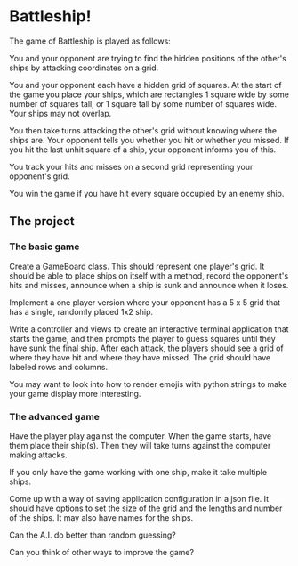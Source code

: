 # Battleship!

The game of Battleship is played as follows:

You and your opponent are trying to find the hidden positions of the other's ships by attacking coordinates on a grid.

You and your opponent each have a hidden grid of squares. At the start of the game you place your ships, which are rectangles 1 square wide by some number of squares tall, or 1 square tall by some number of squares wide. Your ships may not overlap.

You then take turns attacking the other's grid without knowing where the ships are. Your opponent tells you whether you hit or whether you missed. If you hit the last unhit square of a ship, your opponent informs you of this.

You track your hits and misses on a second grid representing your opponent's grid.

You win the game if you have hit every square occupied by an enemy ship.

## The project

### The basic game

Create a GameBoard class. This should represent one player's grid. It should be able to place ships on itself with a method, record the opponent's hits and misses, announce when a ship is sunk and announce when it loses.

Implement a one player version where your opponent has a 5 x 5 grid that has a single, randomly placed 1x2 ship.

Write a controller and views to create an interactive terminal application that starts the game, and then prompts the player to guess squares until they have sunk the final ship. After each attack, the players should see a grid of where they have hit and where they have missed. The grid should have labeled rows and columns.

You may want to look into how to render emojis with python strings to make your game display more interesting.

### The advanced game

Have the player play against the computer. When the game starts, have them place their ship(s). Then they will take turns against the computer making attacks.

If you only have the game working with one ship, make it take multiple ships.

Come up with a way of saving application configuration in a json file. It should have options to set the size of the grid and the lengths and number of the ships. It may also have names for the ships.

Can the A.I. do better than random guessing?

Can you think of other ways to improve the game?
